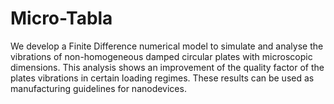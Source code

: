 # Micro-Tabla
We develop a Finite Difference numerical model to simulate and analyse the vibrations of non-homogeneous damped circular plates with microscopic dimensions. This analysis shows an improvement of the quality factor of the plates vibrations in certain loading regimes. These results can be used as manufacturing guidelines for nanodevices.
